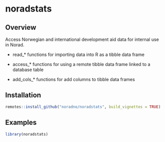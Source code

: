 # noradstats


## Overview

Access Norwegian and international development aid data for internal use
in Norad.

- read\_\* functions for importing data into R as a tibble data frame

- access\_\* functions for using a remote tibble data frame linked to a
  database table

- add_cols\_\* functions for add columns to tibble data frames

## Installation

``` r
remotes::install_github("noradno/noradstats", build_vignettes = TRUE)
```

## Examples

``` r
library(noradstats)
```
